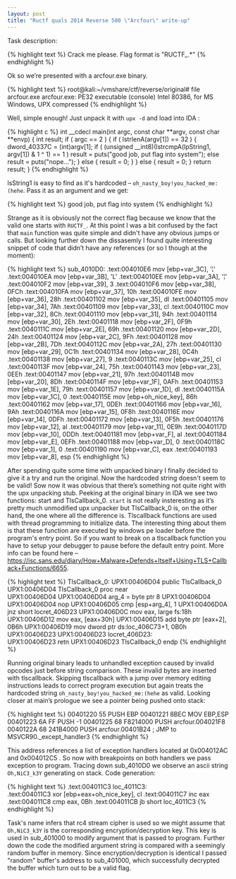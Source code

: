 ```yaml
---
layout: post
title: "Ructf quals 2014 Reverse 500 \"Arcfour\" write-up"
---
```

Task description:

{% highlight text %}
Crack me please.
Flag format is "RUCTF_.*"
{% endhighlight %}

Ok so we’re presented with a arcfour.exe binary.

{% highlight text %}
root@kali:~/vmshare/ctf/reverse/original# file arcfour.exe
arcfour.exe: PE32 executable (console) Intel 80386, for MS Windows, UPX сompressed
{% endhighlight %}

Well, simple enough! Just unpack it with `upx -d` and load into IDA :


{% highlight c %}
int __cdecl main(int argc, const char **argv, const char **envp)
{
        int result;
        if ( argc == 2 )
        {
                if ( lstrlenA(argv[1]) == 32 )
                {
                        dword_40337C = (int)argv[1];
                        if ( (unsigned __int8)(lstrcmpA(lpString1, argv[1]) & 1 ^ 1) == 1 )
                                result = puts("good job, put flag into system");
                        else
                                result = puts("nope...");
                }
                else
                {
                        result = 0;
                }
        }
        else
        {
                result = 0;
        }
        return result;
}
{% endhighlight %}

lsString1 is easy to find as it's hardcoded – `oh_nasty_boy!you_hacked_me:(hehe`. Pass it as an argument and we get:

{% highlight text %}
good job, put flag into system
{% endhighlight %}

Strange as it is obviously not the correct flag because we know that the valid one starts with `RUCTF_`. At this point I was a bit confused by the fact that `main` function was quite simple and didn't have any obvious jumps or calls. But looking further down the dissasemly I found quite interesting snippet of code that didn’t have any references (or so I though at the moment):

{% highlight text %}
sub_4010D0:
.text:004010E6                 mov     [ebp+var_3C], '¦'
.text:004010EA                 mov     [ebp+var_3B], 'L'
.text:004010EE                 mov     [ebp+var_3A], '¦'
.text:004010F2                 mov     [ebp+var_39], 3
.text:004010F6                 mov     [ebp+var_38], 0FCh
.text:004010FA                 mov     [ebp+var_37], 10h
.text:004010FE                 mov     [ebp+var_36], 28h
.text:00401102                 mov     [ebp+var_35], dl
.text:00401105                 mov     [ebp+var_34], 7Ah
.text:00401109                 mov     [ebp+var_33], cl
.text:0040110C                 mov     [ebp+var_32], 8Ch
.text:00401110                 mov     [ebp+var_31], 94h
.text:00401114                 mov     [ebp+var_30], 2Eh
.text:00401118                 mov     [ebp+var_2F], 0F9h
.text:0040111C                 mov     [ebp+var_2E], 69h
.text:00401120                 mov     [ebp+var_2D], 24h
.text:00401124                 mov     [ebp+var_2C], 9Fh
.text:00401128                 mov     [ebp+var_2B], 7Dh
.text:0040112C                 mov     [ebp+var_2A], 27h
.text:00401130                 mov     [ebp+var_29], 0C1h
.text:00401134                 mov     [ebp+var_28], 0C4h
.text:00401138                 mov     [ebp+var_27], 9
.text:0040113C                 mov     [ebp+var_25], cl
.text:0040113F                 mov     [ebp+var_24], 75h
.text:00401143                 mov     [ebp+var_23], 0EEh
.text:00401147                 mov     [ebp+var_21], 97h
.text:0040114B                 mov     [ebp+var_20], 8Dh
.text:0040114F                 mov     [ebp+var_1F], 0AFh
.text:00401153                 mov     [ebp+var_1E], 79h
.text:00401157                 mov     [ebp+var_1D], dl
.text:0040115A                 mov     [ebp+var_1C], 0
.text:0040115E                 mov     [ebp+oh_nice_key], 86h
.text:00401162                 mov     [ebp+var_17], 0DEh
.text:00401166                 mov     [ebp+var_16], 9Ah
.text:0040116A                 mov     [ebp+var_15], 0F8h
.text:0040116E                 mov     [ebp+var_14], 0DFh
.text:00401172                 mov     [ebp+var_13], 0F5h
.text:00401176                 mov     [ebp+var_12], al
.text:00401179                 mov     [ebp+var_11], 0E9h
.text:0040117D                 mov     [ebp+var_10], 0DDh
.text:00401181                 mov     [ebp+var_F], al
.text:00401184                 mov     [ebp+var_E], 0EFh
.text:00401188                 mov     [ebp+var_D], 0
.text:0040118C                 mov     [ebp+var_1], 0
.text:00401190                 mov     [ebp+var_C], eax
.text:00401193                 mov     [ebp+var_8], esp
{% endhighlight %}

After spending quite some time with unpacked binary I finally decided to give it a try and run the original. Now the hardcoded string doesn't seem to be valid! Sow now it was obvious that there’s something not quite right with the upx unpacking stub. Peeking at the original binary in IDA we see two functions: start and TlsCallback_0. `start` is not really insteresting as it’s pretty much unmodified upx unpacker but TlsCallback_0 is, on the other hand, the one where all the difference is. Tlscallback functions are used with thread programming to initialize data. The interesting thing about them is that these function are executed by windows pe loader before the program's entry point. So if you want to break on a tlscallback function you have to setup your debugger to pause before the default entry point. More info can be found here – <https://isc.sans.edu/diary/How+Malware+Defends+Itself+Using+TLS+Callback+Functions/6655>.

{% highlight text %}
TlsCallback_0:
UPX1:00406D04                 public TlsCallback_0
UPX1:00406D04 TlsCallback_0   proc near           
UPX1:00406D04
UPX1:00406D04 arg_4           = byte ptr  8
UPX1:00406D04
UPX1:00406D04                 nop
UPX1:00406D05                 cmp     [esp+arg_4], 1
UPX1:00406D0A                 jnz     short locret_406D23
UPX1:00406D0C                 mov     eax, large fs:18h
UPX1:00406D12                 mov     eax, [eax+30h]
UPX1:00406D15                 add     byte ptr [eax+2], 0B6h
UPX1:00406D19                 mov     dword ptr ds:loc_406C73+1, 0B0h
UPX1:00406D23
UPX1:00406D23 locret_406D23:                      
UPX1:00406D23                 retn
UPX1:00406D23 TlsCallback_0   endp
{% endhighlight %}

Running original binary leads to unhandled exception caused by invalid opcodes just before string comparison. These invalid bytes are inserted with tlscallback. Skipping tlscallback with a jump over memory editing instructions leads to correct program execution but again treats the hardcoded string `oh_nasty_boy!you_hacked_me:(hehe` as valid. Looking closer at main’s prologue we see a pointer being pushed onto stack:

{% highlight text %}
00401220   55               PUSH EBP
00401221   8BEC             MOV EBP,ESP
00401223   6A FF            PUSH -1
00401225   68 F8214000      PUSH arcfour.004021F8
0040122A   68 241B4000      PUSH arcfour.00401B24   ; JMP to MSVCR90._except_handler3
{% endhighlight %}

This address references a list of exception handlers located at 0x004012AC and 0x004012C5 . So now with breakpoints on both handlers we pass exception to program. Tracing down sub_4010D0 we observe an ascii string `Oh,NiC3_k3Y` generating on stack. Code generation:

{% highlight text %}
.text:004011C3 loc_4011C3:                             
.text:004011C3                 xor     [ebp+eax+oh_nice_key], cl
.text:004011C7                 inc     eax
.text:004011C8                 cmp     eax, 0Bh
.text:004011CB                 jb      short loc_4011C3
{% endhighlight %}

Task's name infers that rc4 stream cipher is used so we might assume that `Oh,NiC3_k3Y` is the corresponding encryption/decryption key. This key is used in sub_401000 to modify argument that is passed to program. Further down the code the modified argument string is compared with a seemingly random buffer in memory. Since encryption/decryption is identical I passed "random" buffer's address to sub_401000, which successfully decrypted the buffer which turn out to be a valid flag.